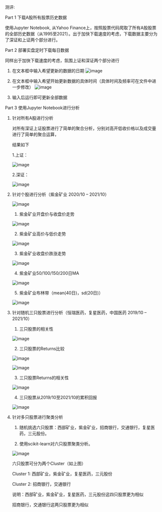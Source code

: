 测评:

Part 1 下载A股所有股票历史数据

使用Jupyter Notebook, 从Yahoo Finance上，按照股票代码爬取了所有A股股票的全部历史数据（从1995至2021）。出于加快下载速度的考虑，下载数据主要分为了深证和上证两个部分进行。

Part 2 部署实盘定时下载每日数据

同样出于加快下载速度的考虑，氛围上证和深证两个部分进行

1. 在文本框中输入希望更新的数据的日期
![image](https://user-images.githubusercontent.com/74880402/139532843-725aec2a-fbce-470f-a6b5-fe23f0c664de.png)

2. 在文本框中输入希望开始更新数据的具体时间（具体时间及频率可在文件中进一步修改）
![image](https://user-images.githubusercontent.com/74880402/139533024-2a12bbb6-6980-4007-b4f1-070e7d4d1533.png)

3. 输入后运行即可更新全部数据

Part 3 使用Jupyter Notebook进行分析

1. 针对所有A股进行分析


   对所有深证上证股票进行了简单的聚合分析，分别对高开低收价格以及成交量进行了简单的聚合运算， 
   
   结果如下
	 
	 1.上证：
	 
 	 ![image](https://user-images.githubusercontent.com/74880402/139535822-4a9cfec3-cbbe-4e68-a937-6168f65b8773.png)
	 
	 2.深证：
	 
	 ![image](https://user-images.githubusercontent.com/74880402/139535596-f6873919-d46d-4561-9ebf-f7e69af5d8e9.png)
	 
	 
2. 针对个股进行分析（紫金矿业 2020/10 – 2021/10）

	![image](https://user-images.githubusercontent.com/74880402/139534242-3b414280-0eaa-4af5-816c-08b5390b3652.png)

	
	1. 紫金矿业开盘价与收盘价走势
	
	![image](https://user-images.githubusercontent.com/74880402/139533978-1a7b962e-a3a5-4de9-8070-71a4314bb46f.png)

	2. 紫金矿业高价与低价走势
	
	![image](https://user-images.githubusercontent.com/74880402/139534005-9b1b9bc7-7f79-425b-9a4e-b73c85f531fd.png)

	
	3. 紫金矿业收盘价跌涨走势
	
	![image](https://user-images.githubusercontent.com/74880402/139534038-08a18ea5-b955-4f54-b73f-5837c59625d1.png)

	4. 紫金矿业50/100/150/200日MA

	![image](https://user-images.githubusercontent.com/74880402/139534056-64244863-08f7-47a9-8d5a-c5d8f4b6ba90.png)

	5. 紫金矿业布林带（mean(40日)，sd(20日)）
	
	![image](https://user-images.githubusercontent.com/74880402/139534082-4165e46c-5f63-427a-8662-a2fac9e2e2b6.png)

	
3. 针对随机三只股票进行分析（恒瑞医药，复星医药，中国医药 2019/10 – 2021/10）

	1. 三只股票的相关性
	
	![image](https://user-images.githubusercontent.com/74880402/139534103-0e5b8f6f-13fd-48ac-a97d-7c841e2bb11d.png)

 	2. 三只股票的Returns比较
 	
 	![image](https://user-images.githubusercontent.com/74880402/139534119-2b195e69-324c-4754-ac86-a4c8537d1428.png)
	
	![image](https://user-images.githubusercontent.com/74880402/139534132-eff76e52-d9ab-4f2e-9e33-58d820e90549.png)

	3. 三只股票Returns的相关性
	
	![image](https://user-images.githubusercontent.com/74880402/139534161-e3efa3fd-61b3-4222-9fa1-a0b1397b20e6.png)

	4. 三只股票从2019/10至2021/10的累积回报
	
	![image](https://user-images.githubusercontent.com/74880402/139534170-4be209d0-df0b-4d03-bb02-77df11c8ccc5.png)

4. 针对多只股票进行聚类分析

	1. 随机挑选六只股票：西部矿业，紫金矿业，招商银行，交通银行，复星医药，三元股份。
	
	2. 使用scikit-learn对六只股票聚类分析。
	
	![image](https://user-images.githubusercontent.com/74880402/139532275-07cbd67d-c50b-438a-ba08-c91c0c90dc3f.png)
	
	六只股票可分为两个Cluster（如上图）
	
	Cluster 1: 西部矿业，紫金矿业，复星医药，三元股份
	
	Cluster 2: 招商银行，交通银行
	
	说明：西部矿业，紫金矿业，复星医药，三元股份这四只股票更为相似
	
	招商银行，交通银行这两只股票更为相似
